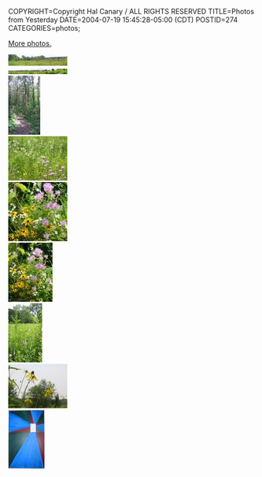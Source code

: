 COPYRIGHT=Copyright Hal Canary / ALL RIGHTS RESERVED
TITLE=Photos from Yesterday
DATE=2004-07-19 15:45:28-05:00 (CDT)
POSTID=274
CATEGORIES=photos;

[More photos.](/p/photo-2004-07-18)

[![[Thumb]](/photos/thumb/2004-07-18-pan_1.jpg)](/photos/2004-07-18-pan_1.jpg)  
[![[Thumb]](/photos/thumb/2004-07-18-pan_2.jpg)](/photos/2004-07-18-pan_2.jpg)  
[![[Thumb]](/photos/thumb/2004-07-18-pan_trees.jpg)](/photos/2004-07-18-pan_trees.jpg)  
[![[Thumb]](/photos/thumb/2004-07-18-wildflowers_1.jpg)](/photos/2004-07-18-wildflowers_1.jpg)  
[![[Thumb]](/photos/thumb/2004-07-18-wildflowers_2.jpg)](/photos/2004-07-18-wildflowers_2.jpg)  
[![[Thumb]](/photos/thumb/2004-07-18-wildflowers_3.jpg)](/photos/2004-07-18-wildflowers_3.jpg)  
[![[Thumb]](/photos/thumb/2004-07-18-wildflowers_4.jpg)](/photos/2004-07-18-wildflowers_4.jpg)  
[![[Thumb]](/photos/thumb/2004-07-18-wildflowers_5.jpg)](/photos/2004-07-18-wildflowers_5.jpg)  
[![[Thumb]](/photos/thumb/2004-07-19-golden_ratio.jpg)](/photos/2004-07-19-golden_ratio.jpg)
